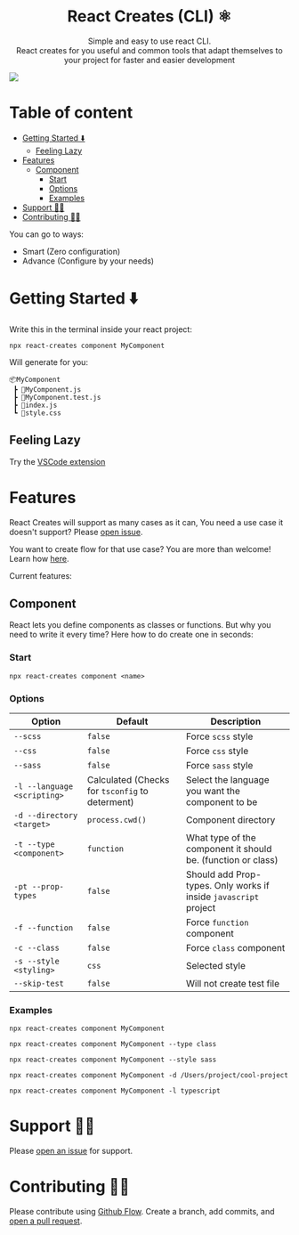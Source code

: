 <p align="center">
  <p align="center">
    <h1 align="center">
      React Creates (CLI) ⚛️
    </h1>
 </p>
  <p align="center">
Simple and easy to use react CLI.
 <br />
React creates for you useful and common tools that adapt themselves to your project for faster and easier development
 </p>
<img src="https://github.com/tzachbon/react-creates/raw/master/packages/react-creates/screencast.gif">
</p>

# Table of content

- [Getting Started ⬇️](#getting-started-⬇️)
  - [Feeling Lazy](#feeling-lazy)
- [Features](#features)
  - [Component](#component)
    - [Start](#start)
    - [Options](#options)
    - [Examples](#examples)
- [Support 👨‍🔧](#support-)
- [Contributing 👩‍💻](#contributing-)

You can go to ways:

- Smart (Zero configuration)
- Advance (Configure by your needs)

# Getting Started ⬇️

Write this in the terminal inside your react project:

`npx react-creates component MyComponent`

Will generate for you:

```
📦MyComponent
 ┣ 📜MyComponent.js
 ┣ 📜MyComponent.test.js
 ┣ 📜index.js
 ┗ 📜style.css
```

## Feeling Lazy

Try the [VSCode extension](https://marketplace.visualstudio.com/items?itemName=TzachBonfil.react-creates-vsc)

# Features

React Creates will support as many cases as it can, You need a use case it doesn't support? Please [open issue](https://github.com/tzachbon/react-creates/issues/new).

You want to create flow for that use case? You are more than welcome! Learn how [here](#contributing-👩‍💻).

Current features:

## Component

React lets you define components as classes or functions.
But why you need to write it every time?
Here how to do create one in seconds:

### Start

`npx react-creates component <name>`

### Options

| Option                      | Default                                         | Description                                                      |
| --------------------------- | ----------------------------------------------- | ---------------------------------------------------------------- |
| `--scss`                    | `false`                                         | Force `scss` style                                               |
| `--css`                     | `false`                                         | Force `css` style                                                |
| `--sass`                    | `false`                                         | Force `sass` style                                               |
| `-l --language <scripting>` | Calculated (Checks for `tsconfig` to determent) | Select the language you want the component to be                 |
| `-d --directory <target>`   | `process.cwd()`                                 | Component directory                                              |
| `-t --type <component>`     | `function`                                      | What type of the component it should be. (function or class)     |
| `-pt --prop-types`          | `false`                                         | Should add Prop-types. Only works if inside `javascript` project |
| `-f --function`             | `false`                                         | Force `function` component                                       |
| `-c --class`                | `false`                                         | Force `class` component                                          |
| `-s --style <styling>`      | `css`                                           | Selected style                                                   |
| `--skip-test`               | `false`                                         | Will not create test file                                        |

### Examples

`npx react-creates component MyComponent`

`npx react-creates component MyComponent --type class`

`npx react-creates component MyComponent --style sass`

`npx react-creates component MyComponent -d /Users/project/cool-project`

`npx react-creates component MyComponent -l typescript`

# Support 👨‍🔧

Please [open an issue](https://github.com/tzachbon/react-creates/issues/new) for support.

# Contributing 👩‍💻

Please contribute using [Github Flow](https://guides.github.com/introduction/flow/). Create a branch, add commits, and [open a pull request](https://github.com/tzachbon/react-creates/compare/).
